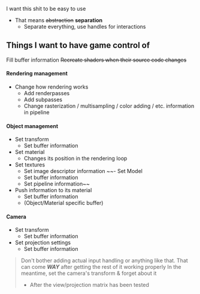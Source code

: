 I want this shit to be easy to use
- That means ~~abstraction~~ **separation**
	- Separate everything, use handles for interactions

## Things I want to have game control of
Fill buffer information
~~Recreate shaders when their source code changes~~

#### Rendering management
- Change how rendering works
	- Add renderpasses
	- Add subpasses
	- Change rasterization / multisampling / color adding / etc. information in pipeline

#### Object management
- Set transform
	- Set buffer information
- Set material
	- Changes its position in the rendering loop
- Set textures
	- Set image descriptor information
~~- Set Model
	- Set buffer information
	- Set pipeline information~~
- Push information to its material
	- Set buffer information
	- (Object/Material specific buffer)

#### Camera
- Set transform
	- Set buffer information
- Set projection settings
	- Set buffer information

> Don't bother adding actual input handling or anything like that.
> That can come ***WAY*** after getting the rest of it working properly
> In the meantime, set the camera's transform & forget about it
> - After the view/projection matrix has been tested